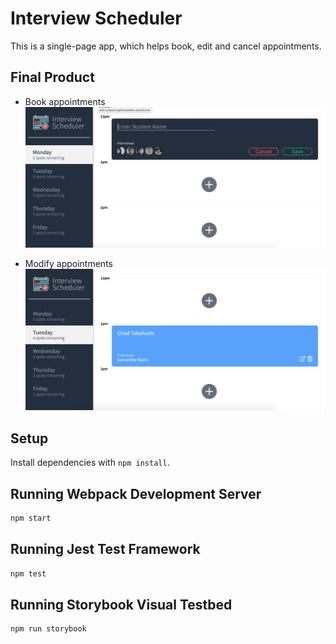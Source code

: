 # Interview Scheduler

This is a single-page app, which helps book, edit and cancel appointments.

## Final Product

- Book appointments
!["Book appointments"](https://github.com/gybubest/scheduler/blob/master/docs/Book%20appointments.png?raw=true)

- Modify appointments
!["Modify appointments](https://github.com/gybubest/scheduler/blob/master/docs/Modify%20appointments.png?raw=true)

## Setup

Install dependencies with `npm install`.

## Running Webpack Development Server

```sh
npm start
```

## Running Jest Test Framework

```sh
npm test
```

## Running Storybook Visual Testbed

```sh
npm run storybook
```
